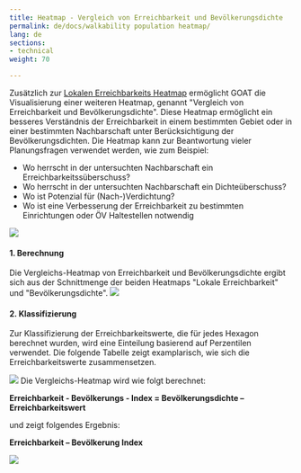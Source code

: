 ```yaml
---
title: Heatmap - Vergleich von Erreichbarkeit und Bevölkerungsdichte
permalink: de/docs/walkability population heatmap/
lang: de
sections:
- technical
weight: 70

---
```

Zusätzlich zur [Lokalen Erreichbarkeits Heatmap](../heatmap/) ermöglicht GOAT die Visualisierung einer weiteren Heatmap, genannt "Vergleich von Erreichbarkeit und Bevölkerungsdichte". Diese Heatmap ermöglicht ein besseres Verständnis der Erreichbarkeit in einem bestimmten Gebiet oder in einer bestimmten Nachbarschaft unter Berücksichtigung der Bevölkerungsdichten. Die Heatmap kann zur Beantwortung vieler Planungsfragen verwendet werden, wie zum Beispiel:

* Wo herrscht in der untersuchten Nachbarschaft ein Erreichbarkeitssüberschuss?
* Wo herrscht in der untersuchten Nachbarschaft ein Dichteüberschuss?
* Wo ist Potenzial für (Nach-)Verdichtung?
* Wo ist eine Verbesserung der Erreichbarkeit zu bestimmten Einrichtungen oder ÖV Haltestellen notwendig

![](/images/heatmap-deutsch.png)

#### 1. Berechnung

Die Vergleichs-Heatmap von Erreichbarkeit und Bevölkerungsdichte ergibt sich aus der Schnittmenge der beiden Heatmaps "Lokale Erreichbarkeit" und "Bevölkerungsdichte".
![](/images/docs/technical_documentation/walkability_population_index/intersection_2_layers.webp)

#### 2. Klassifizierung

Zur Klassifizierung der Erreichbarkeitswerte, die für jedes Hexagon berechnet wurden, wird eine Einteilung basierend auf Perzentilen verwendet. Die folgende Tabelle zeigt examplarisch, wie sich die Erreichbarkeitswerte zusammensetzen.

![](/images/bildschirmfoto-2022-05-16-um-15-30-04.png)             Die Vergleichs-Heatmap wird wie folgt berechnet:

<b> Erreichbarkeit - Bevölkerungs - Index = Bevölkerungsdichte – Erreichbarkeitswert </b>

und zeigt folgendes Ergebnis:

**Erreichbarkeit – Bevölkerung Index**

![](/images/bildschirmfoto-2022-05-16-um-15-10-42.png)